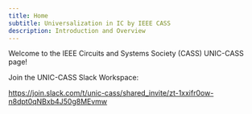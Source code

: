 ```yaml
---
title: Home
subtitle: Universalization in IC by IEEE CASS
description: Introduction and Overview
---
```


Welcome to the IEEE Circuits and Systems Society (CASS) UNIC-CASS page! 

Join the UNIC-CASS Slack Workspace:

https://join.slack.com/t/unic-cass/shared_invite/zt-1xxifr0ow-n8dpt0qNBxb4J50g8MEvmw

